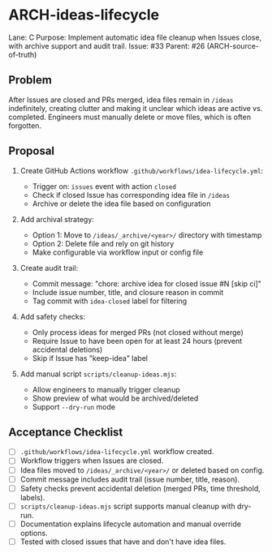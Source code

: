 # ARCH-ideas-lifecycle

Lane: C
Purpose: Implement automatic idea file cleanup when Issues close, with archive support and audit trail.
Issue: #33
Parent: #26 (ARCH-source-of-truth)

## Problem

After Issues are closed and PRs merged, idea files remain in `/ideas` indefinitely, creating clutter and making it unclear which ideas are active vs. completed. Engineers must manually delete or move files, which is often forgotten.

## Proposal

1. Create GitHub Actions workflow `.github/workflows/idea-lifecycle.yml`:
   - Trigger on: `issues` event with action `closed`
   - Check if closed Issue has corresponding idea file in `/ideas`
   - Archive or delete the idea file based on configuration

2. Add archival strategy:
   - Option 1: Move to `/ideas/_archive/<year>/` directory with timestamp
   - Option 2: Delete file and rely on git history
   - Make configurable via workflow input or config file

3. Create audit trail:
   - Commit message: "chore: archive idea for closed issue #N [skip ci]"
   - Include issue number, title, and closure reason in commit
   - Tag commit with `idea-closed` label for filtering

4. Add safety checks:
   - Only process ideas for merged PRs (not closed without merge)
   - Require Issue to have been open for at least 24 hours (prevent accidental deletions)
   - Skip if Issue has "keep-idea" label

5. Add manual script `scripts/cleanup-ideas.mjs`:
   - Allow engineers to manually trigger cleanup
   - Show preview of what would be archived/deleted
   - Support `--dry-run` mode

## Acceptance Checklist

- [ ] `.github/workflows/idea-lifecycle.yml` workflow created.
- [ ] Workflow triggers when Issues are closed.
- [ ] Idea files moved to `/ideas/_archive/<year>/` or deleted based on config.
- [ ] Commit message includes audit trail (issue number, title, reason).
- [ ] Safety checks prevent accidental deletion (merged PRs, time threshold, labels).
- [ ] `scripts/cleanup-ideas.mjs` script supports manual cleanup with dry-run.
- [ ] Documentation explains lifecycle automation and manual override options.
- [ ] Tested with closed issues that have and don't have idea files.
